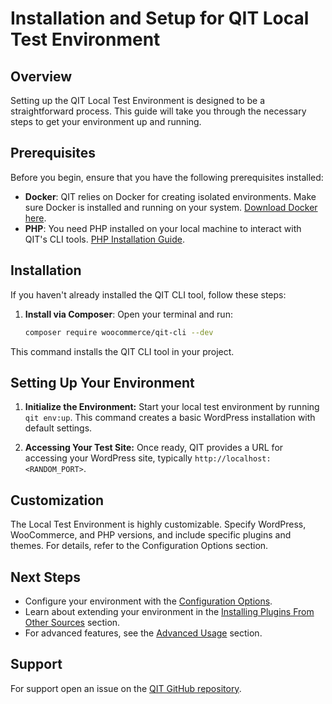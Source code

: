 # Installation and Setup for QIT Local Test Environment

## Overview

Setting up the QIT Local Test Environment is designed to be a straightforward process. This guide will take you through the necessary steps to get your environment up and running.

## Prerequisites

Before you begin, ensure that you have the following prerequisites installed:
- **Docker**: QIT relies on Docker for creating isolated environments. Make sure Docker is installed and running on your system. [Download Docker here](https://www.docker.com/get-started).
- **PHP**: You need PHP installed on your local machine to interact with QIT's CLI tools. [PHP Installation Guide](https://www.php.net/manual/en/install.php).

## Installation

If you haven't already installed the QIT CLI tool, follow these steps:
1. **Install via Composer**:
   Open your terminal and run:
   ```bash
   composer require woocommerce/qit-cli --dev
    ```
This command installs the QIT CLI tool in your project.


## Setting Up Your Environment

1. **Initialize the Environment:**
   Start your local test environment by running `qit env:up`. This command creates a basic WordPress installation with default settings.

2. **Accessing Your Test Site:**
   Once ready, QIT provides a URL for accessing your WordPress site, typically `http://localhost:<RANDOM_PORT>`.

## Customization

The Local Test Environment is highly customizable. Specify WordPress, WooCommerce, and PHP versions, and include specific plugins and themes. For details, refer to the Configuration Options section.

## Next Steps

- Configure your environment with the [Configuration Options](local-test-environment/configuration-options.md).
- Learn about extending your environment in the [Installing Plugins From Other Sources](local-test-environment/installing-plugins-other-sources.md) section.
- For advanced features, see the [Advanced Usage](local-test-environment/advanced-usage.md) section.

## Support

For support open an issue on the [QIT GitHub repository](https://github.com/woocommerce/qit-cli/issues).